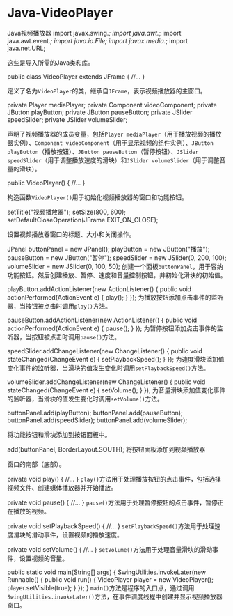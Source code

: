 # Java-VideoPlayer
Java视频播放器
import javax.swing.*;
import java.awt.*;
import java.awt.event.*;
import java.io.File;
import javax.media.*;
import java.net.URL;

这些是导入所需的Java类和库。

public class VideoPlayer extends JFrame {
    //...
}

定义了名为`VideoPlayer`的类，继承自`JFrame`，表示视频播放器的主窗口。

private Player mediaPlayer;
private Component videoComponent;
private JButton playButton;
private JButton pauseButton;
private JSlider speedSlider;
private JSlider volumeSlider;

声明了视频播放器的成员变量，包括`Player mediaPlayer`（用于播放视频的播放器实例）、`Component videoComponent`（用于显示视频的组件实例）、`JButton playButton`（播放按钮）、`JButton pauseButton`（暂停按钮）、`JSlider speedSlider`（用于调整播放速度的滑块）和`JSlider volumeSlider`（用于调整音量的滑块）。

public VideoPlayer() {
    //...
}

构造函数`VideoPlayer()`用于初始化视频播放器的窗口和功能按钮。

setTitle("视频播放器");
setSize(800, 600);
setDefaultCloseOperation(JFrame.EXIT_ON_CLOSE);

设置视频播放器窗口的标题、大小和关闭操作。

JPanel buttonPanel = new JPanel();
playButton = new JButton("播放");
pauseButton = new JButton("暂停");
speedSlider = new JSlider(0, 200, 100);
volumeSlider = new JSlider(0, 100, 50);
创建一个面板`buttonPanel`，用于容纳功能按钮。然后创建播放、暂停、速度和音量控制按钮，并初始化滑块的初始值。

playButton.addActionListener(new ActionListener() {
    public void actionPerformed(ActionEvent e) {
        play();
    }
});
为播放按钮添加点击事件的监听器，当按钮被点击时调用`play()`方法。

pauseButton.addActionListener(new ActionListener() {
    public void actionPerformed(ActionEvent e) {
        pause();
    }
});
为暂停按钮添加点击事件的监听器，当按钮被点击时调用`pause()`方法。

speedSlider.addChangeListener(new ChangeListener() {
    public void stateChanged(ChangeEvent e) {
        setPlaybackSpeed();
    }
});
为速度滑块添加值变化事件的监听器，当滑块的值发生变化时调用`setPlaybackSpeed()`方法。

volumeSlider.addChangeListener(new ChangeListener() {
    public void stateChanged(ChangeEvent e) {
        setVolume();
    }
});
为音量滑块添加值变化事件的监听器，当滑块的值发生变化时调用`setVolume()`方法。

buttonPanel.add(playButton);
buttonPanel.add(pauseButton);
buttonPanel.add(speedSlider);
buttonPanel.add(volumeSlider);

将功能按钮和滑块添加到按钮面板中。

add(buttonPanel, BorderLayout.SOUTH);
将按钮面板添加到视频播放器

窗口的南部（底部）。

private void play() {
    //...
}
`play()`方法用于处理播放按钮的点击事件，包括选择视频文件、创建媒体播放器并开始播放。

private void pause() {
    //...
}
`pause()`方法用于处理暂停按钮的点击事件，暂停正在播放的视频。

private void setPlaybackSpeed() {
    //...
}
`setPlaybackSpeed()`方法用于处理速度滑块的滑动事件，设置视频的播放速度。

private void setVolume() {
    //...
}
`setVolume()`方法用于处理音量滑块的滑动事件，设置视频的音量。

public static void main(String[] args) {
    SwingUtilities.invokeLater(new Runnable() {
        public void run() {
            VideoPlayer player = new VideoPlayer();
            player.setVisible(true);
        }
    });
}
`main()`方法是程序的入口点，通过调用`SwingUtilities.invokeLater()`方法，在事件调度线程中创建并显示视频播放器窗口。
